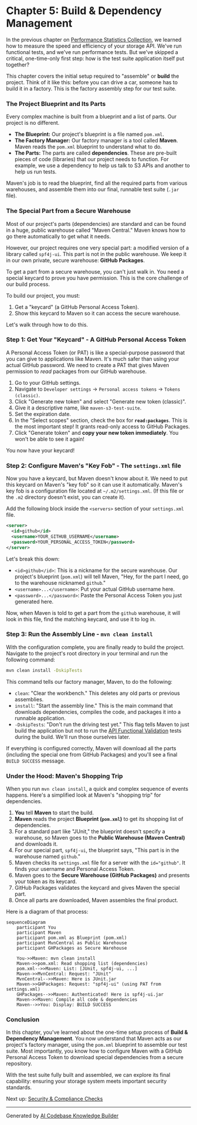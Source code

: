 # Chapter 5: Build & Dependency Management

In the previous chapter on [Performance Statistics Collection](04_performance_statistics_collection_.md), we learned how to measure the speed and efficiency of your storage API. We've run functional tests, and we've run performance tests. But we've skipped a critical, one-time-only first step: how is the test suite application itself put together?

This chapter covers the initial setup required to "assemble" or **build** the project. Think of it like this: before you can drive a car, someone has to build it in a factory. This is the factory assembly step for our test suite.

### The Project Blueprint and Its Parts

Every complex machine is built from a blueprint and a list of parts. Our project is no different.
*   **The Blueprint:** Our project's blueprint is a file named `pom.xml`.
*   **The Factory Manager:** Our factory manager is a tool called **Maven**. Maven reads the `pom.xml` blueprint to understand what to do.
*   **The Parts:** The parts are called **dependencies**. These are pre-built pieces of code (libraries) that our project needs to function. For example, we use a dependency to help us talk to S3 APIs and another to help us run tests.

Maven's job is to read the blueprint, find all the required parts from various warehouses, and assemble them into our final, runnable test suite (`.jar` file).

### The Special Part from a Secure Warehouse

Most of our project's parts (dependencies) are standard and can be found in a huge, public warehouse called "Maven Central." Maven knows how to go there automatically to get what it needs.

However, our project requires one very special part: a modified version of a library called `spf4j-ui`. This part is not in the public warehouse. We keep it in our own private, secure warehouse: **GitHub Packages**.

To get a part from a secure warehouse, you can't just walk in. You need a special keycard to prove you have permission. This is the core challenge of our build process.

To build our project, you must:
1.  Get a "keycard" (a GitHub Personal Access Token).
2.  Show this keycard to Maven so it can access the secure warehouse.

Let's walk through how to do this.

### Step 1: Get Your "Keycard" - A GitHub Personal Access Token

A Personal Access Token (or PAT) is like a special-purpose password that you can give to applications like Maven. It's much safer than using your actual GitHub password. We need to create a PAT that gives Maven permission to *read* packages from our GitHub warehouse.

1.  Go to your GitHub settings.
2.  Navigate to `Developer settings` -> `Personal access tokens` -> `Tokens (classic)`.
3.  Click "Generate new token" and select "Generate new token (classic)".
4.  Give it a descriptive name, like `maven-s3-test-suite`.
5.  Set the expiration date.
6.  In the "Select scopes" section, check the box for **`read:packages`**. This is the most important step! It grants read-only access to GitHub Packages.
7.  Click "Generate token" and **copy your new token immediately**. You won't be able to see it again!

You now have your keycard!

### Step 2: Configure Maven's "Key Fob" - The `settings.xml` file

Now you have a keycard, but Maven doesn't know about it. We need to put this keycard on Maven's "key fob" so it can use it automatically. Maven's key fob is a configuration file located at `~/.m2/settings.xml`. (If this file or the `.m2` directory doesn't exist, you can create it).

Add the following block inside the `<servers>` section of your `settings.xml` file.

```xml
<server>
  <id>github</id>
  <username>YOUR_GITHUB_USERNAME</username>
  <password>YOUR_PERSONAL_ACCESS_TOKEN</password>
</server>
```

Let's break this down:
*   `<id>github</id>`: This is a nickname for the secure warehouse. Our project's blueprint (`pom.xml`) will tell Maven, "Hey, for the part I need, go to the warehouse nicknamed `github`."
*   `<username>...</username>`: Put your actual GitHub username here.
*   `<password>...</password>`: Paste the Personal Access Token you just generated here.

Now, when Maven is told to get a part from the `github` warehouse, it will look in this file, find the matching keycard, and use it to log in.

### Step 3: Run the Assembly Line - `mvn clean install`

With the configuration complete, you are finally ready to build the project. Navigate to the project's root directory in your terminal and run the following command:

```bash
mvn clean install -DskipTests
```

This command tells our factory manager, Maven, to do the following:
*   `clean`: "Clear the workbench." This deletes any old parts or previous assemblies.
*   `install`: "Start the assembly line." This is the main command that downloads dependencies, compiles the code, and packages it into a runnable application.
*   `-DskipTests`: "Don't run the driving test yet." This flag tells Maven to just build the application but not to run the [API Functional Validation](03_api_functional_validation_.md) tests during the build. We'll run those ourselves later.

If everything is configured correctly, Maven will download all the parts (including the special one from GitHub Packages) and you'll see a final `BUILD SUCCESS` message.

### Under the Hood: Maven's Shopping Trip

When you run `mvn clean install`, a quick and complex sequence of events happens. Here's a simplified look at Maven's "shopping trip" for dependencies.

1.  **You** tell **Maven** to start the build.
2.  **Maven** reads the project **Blueprint (`pom.xml`)** to get its shopping list of dependencies.
3.  For a standard part like "JUnit," the blueprint doesn't specify a warehouse, so Maven goes to the **Public Warehouse (Maven Central)** and downloads it.
4.  For our special part, `spf4j-ui`, the blueprint says, "This part is in the warehouse named `github`."
5.  Maven checks its `settings.xml` file for a server with the `id="github"`. It finds your username and Personal Access Token.
6.  Maven goes to the **Secure Warehouse (GitHub Packages)** and presents your token as its keycard.
7.  GitHub Packages validates the keycard and gives Maven the special part.
8.  Once all parts are downloaded, Maven assembles the final product.

Here is a diagram of that process:

```mermaid
sequenceDiagram
    participant You
    participant Maven
    participant pom.xml as Blueprint (pom.xml)
    participant MvnCentral as Public Warehouse
    participant GHPackages as Secure Warehouse

    You->>Maven: mvn clean install
    Maven->>pom.xml: Read shopping list (dependencies)
    pom.xml-->>Maven: List: [JUnit, spf4j-ui, ...]
    Maven->>MvnCentral: Request: "JUnit"
    MvnCentral-->>Maven: Here is JUnit.jar
    Maven->>GHPackages: Request: "spf4j-ui" (using PAT from settings.xml)
    GHPackages-->>Maven: Authenticated! Here is spf4j-ui.jar
    Maven->>Maven: Compile all code & dependencies
    Maven-->>You: Display: BUILD SUCCESS
```

### Conclusion

In this chapter, you've learned about the one-time setup process of **Build & Dependency Management**. You now understand that Maven acts as our project's factory manager, using the `pom.xml` blueprint to assemble our test suite. Most importantly, you know how to configure Maven with a GitHub Personal Access Token to download special dependencies from a secure repository.

With the test suite fully built and assembled, we can explore its final capability: ensuring your storage system meets important security standards.

Next up: [Security & Compliance Checks](06_security___compliance_checks_.md)

---

Generated by [AI Codebase Knowledge Builder](https://github.com/The-Pocket/Tutorial-Codebase-Knowledge)